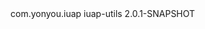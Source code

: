 <dependency>
  <groupId>com.yonyou.iuap</groupId>
  <artifactId>iuap-utils</artifactId>
  <version>2.0.1-SNAPSHOT</version>
</dependency>
